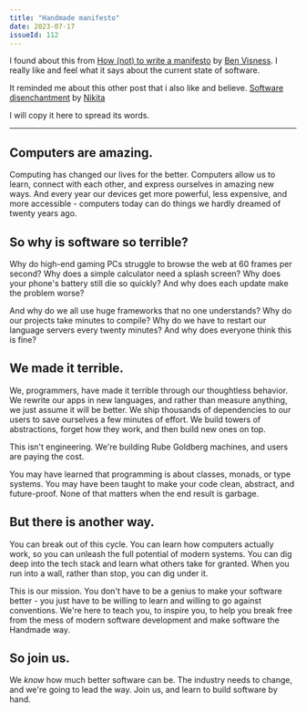 ```yaml
---
title: "Handmade manifesto"
date: 2023-07-17
issueId: 112 
---
```


I found about this from [How (not) to write a manifesto](https://bvisness.me/manifesto/) by [Ben Visness](https://bvisness.me/). I really like and feel what it says about the current state of software. 

It reminded me about this other post that i also like and believe. [Software disenchantment](https://tonsky.me/blog/disenchantment/) by [Nikita](https://tonsky.me/)

I will copy it here to spread its words.

---

## Computers are amazing.

Computing has changed our lives for the better. Computers allow us to learn, connect with each other, and express ourselves in amazing new ways. And every year our devices get more powerful, less expensive, and more accessible - computers today can do things we hardly dreamed of twenty years ago.

## So why is software so terrible?

Why do high-end gaming PCs struggle to browse the web at 60 frames per second? Why does a simple calculator need a splash screen? Why does your phone's battery still die so quickly? And why does each update make the problem worse?

And why do we all use huge frameworks that no one understands? Why do our projects take minutes to compile? Why do we have to restart our language servers every twenty minutes? And why does everyone think this is fine?

## We made it terrible.

We, programmers, have made it terrible through our thoughtless behavior. We rewrite our apps in new languages, and rather than measure anything, we just assume it will be better. We ship thousands of dependencies to our users to save ourselves a few minutes of effort. We build towers of abstractions, forget how they work, and then build new ones on top.

This isn't engineering. We're building Rube Goldberg machines, and users are paying the cost.

You may have learned that programming is about classes, monads, or type systems. You may have been taught to make your code clean, abstract, and future-proof. None of that matters when the end result is garbage.

## But there is another way.

You can break out of this cycle. You can learn how computers actually work, so you can unleash the full potential of modern systems. You can dig deep into the tech stack and learn what others take for granted. When you run into a wall, rather than stop, you can dig under it.

This is our mission. You don't have to be a genius to make your software better - you just have to be willing to learn and willing to go against conventions. We're here to teach you, to inspire you, to help you break free from the mess of modern software development and make software the Handmade way.

## So join us.

We _know_ how much better software can be. The industry needs to change, and we're going to lead the way. Join us, and learn to build software by hand.
